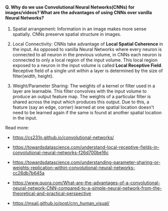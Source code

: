#### Q. Why do we use Convolutional Neural Networks(CNNs) for images/videos? What are the advantages of using CNNs over vanilla Neural Networks?
1. Spatial arrangement: Information in an image makes more sense spatially. CNNs preserve spatial structure in images.

2. Local Connectivity: CNNs take advantage of **Local Spatial Coherence** in the input. As opposed to vanilla Neural Networks where every neuron is connected to all neuron in the previous volume, in CNNs each neuron is connected to only a local region of the input volume. This local region exposed to a neuron in the input volume is called **Local Receptive Field**. Receptive field of a single unit within a layer is determined by the size of filter(width, height).

3. Weight/Parameter Sharing: The weights of a kernel or filter used in a layer are learnable. This filter convolves with the input volume to produce an output feature map. The weights of a particular filter is shared across the input which produces this output. Due to this, a feature (say an edge, corner) learned at one spatial location doesn't need to be learned again if the same is found at another spatial location in the input.


Read more:
* https://cs231n.github.io/convolutional-networks/

* https://towardsdatascience.com/understand-local-receptive-fields-in-convolutional-neural-networks-f26d700be16c

* https://towardsdatascience.com/understanding-parameter-sharing-or-weights-replication-within-convolutional-neural-networks-cc26db7b645a

* https://www.quora.com/What-are-the-advantages-of-a-convolutional-neural-network-CNN-compared-to-a-simple-neural-network-from-the-theoretical-and-practical-perspective

* https://msail.github.io/post/cnn_human_visual/